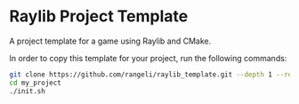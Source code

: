 # Raylib Project Template

A project template for a game using Raylib and CMake.

In order to copy this template for your project, run the following commands:

```bash
git clone https://github.com/rangeli/raylib_template.git --depth 1 --recurse-submodules my_project
cd my_project
./init.sh
```
